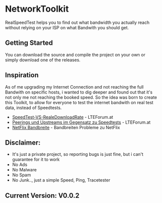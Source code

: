 # NetworkToolkit

RealSpeedTest helps you to find out what bandwidth you actually reach without relying on your ISP on what Bandwith you should get.

## Getting Started

You can download the source and compile the project on your own or simply download one of the releases.


## Inspiration

As of me upgrading my Internet Connection and not reaching the full Bandwith on specific hosts, i wanted to dig deeper and found out that it's not only me not reaching the booked speed.
So the idea was born to create this Toolkit, to allow for everyone to test the internet bandwith on real test data, instead of Speedtests.

* [SpeedTest-VS-RealeDownloadRate](https://www.lteforum.at/mobilfunk/speedtest-vs-reale-downloadrate.12998/) - LTEForum.at
* [Peerings und Upstreams im Gegensatz zu Speedtests](https://www.lteforum.at/mobilfunk/peering-und-upstreams-im-gegensatz-zu-speedtests-das-wahre-qualitaetskriterium.13891/) - LTEForum.at
* [NetFlix Bandbreite](https://www.lteforum.at/mobilfunk/netflix-bandbreite.13954/) - Bandbreiten Probleme zu NetFlix


## Disclaimer:

* It's just a private project, so reporting bugs is just fine, but i can't guarantee for it to work
* No Ads
* No Malware
* No Spam 
* No Junk..,  just a simple Speed, Ping, Tracetester

## Current Version: V0.0.2